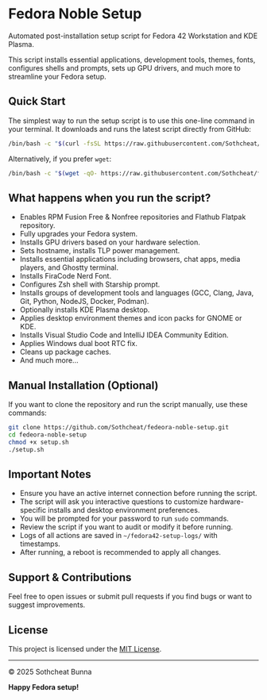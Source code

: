 # Fedora Noble Setup

Automated post-installation setup script for Fedora 42 Workstation and KDE Plasma.

This script installs essential applications, development tools, themes, fonts, configures shells and prompts, sets up GPU drivers, and much more to streamline your Fedora setup.

## Quick Start

The simplest way to run the setup script is to use this one-line command in your terminal. It downloads and runs the latest script directly from GitHub:

```bash
/bin/bash -c "$(curl -fsSL https://raw.githubusercontent.com/Sothcheat/fedeora-noble-setup/main/setup.sh)"
```

Alternatively, if you prefer `wget`:

```bash
/bin/bash -c "$(wget -qO- https://raw.githubusercontent.com/Sothcheat/fedeora-noble-setup/main/setup.sh)"
```

## What happens when you run the script?

- Enables RPM Fusion Free & Nonfree repositories and Flathub Flatpak repository.
- Fully upgrades your Fedora system.
- Installs GPU drivers based on your hardware selection.
- Sets hostname, installs TLP power management.
- Installs essential applications including browsers, chat apps, media players, and Ghostty terminal.
- Installs FiraCode Nerd Font.
- Configures Zsh shell with Starship prompt.
- Installs groups of development tools and languages (GCC, Clang, Java, Git, Python, NodeJS, Docker, Podman).
- Optionally installs KDE Plasma desktop.
- Applies desktop environment themes and icon packs for GNOME or KDE.
- Installs Visual Studio Code and IntelliJ IDEA Community Edition.
- Applies Windows dual boot RTC fix.
- Cleans up package caches.
- And much more...

## Manual Installation (Optional)

If you want to clone the repository and run the script manually, use these commands:

```bash
git clone https://github.com/Sothcheat/fedeora-noble-setup.git
cd fedeora-noble-setup
chmod +x setup.sh
./setup.sh
```

## Important Notes

- Ensure you have an active internet connection before running the script.
- The script will ask you interactive questions to customize hardware-specific installs and desktop environment preferences.
- You will be prompted for your password to run `sudo` commands.
- Review the script if you want to audit or modify it before running.
- Logs of all actions are saved in `~/fedora42-setup-logs/` with timestamps.
- After running, a reboot is recommended to apply all changes.

## Support & Contributions

Feel free to open issues or submit pull requests if you find bugs or want to suggest improvements.

## License

This project is licensed under the [MIT License](LICENSE).

---

© 2025 Sothcheat Bunna

**Happy Fedora setup!**
